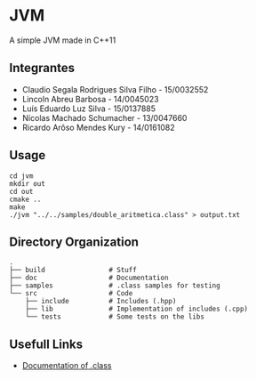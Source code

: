 # JVM
A simple JVM made in C++11

## Integrantes
+ Claudio Segala Rodrigues Silva Filho - 15/0032552
+ Lincoln Abreu Barbosa - 14/0045023
+ Luís Eduardo Luz Silva - 15/0137885
+ Nícolas Machado Schumacher - 13/0047660
+ Ricardo Arôso Mendes Kury - 14/0161082

## Usage

```
cd jvm
mkdir out
cd out
cmake ..
make
./jvm "../../samples/double_aritmetica.class" > output.txt
```

## Directory Organization

    .
    ├── build                # Stuff
    ├── doc                  # Documentation
    ├── samples              # .class samples for testing
    └── src                  # Code
        ├── include          # Includes (.hpp)
        ├── lib              # Implementation of includes (.cpp)
        └── tests            # Some tests on the libs


## Usefull Links

+ [Documentation of .class](https://docs.oracle.com/javase/specs/jvms/se7/html)
